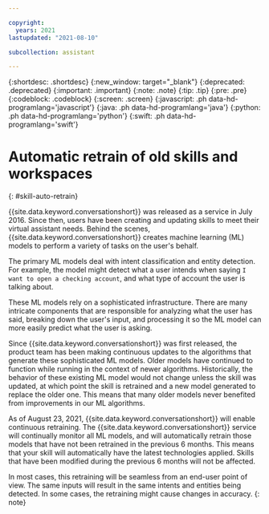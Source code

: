 ```yaml
---

copyright:
  years: 2021
lastupdated: "2021-08-10"

subcollection: assistant

---
```


{:shortdesc: .shortdesc}
{:new_window: target="_blank"}
{:deprecated: .deprecated}
{:important: .important}
{:note: .note}
{:tip: .tip}
{:pre: .pre}
{:codeblock: .codeblock}
{:screen: .screen}
{:javascript: .ph data-hd-programlang='javascript'}
{:java: .ph data-hd-programlang='java'}
{:python: .ph data-hd-programlang='python'}
{:swift: .ph data-hd-programlang='swift'}

# Automatic retrain of old skills and workspaces
{: #skill-auto-retrain}

{{site.data.keyword.conversationshort}} was released as a service in July 2016. Since then, users have been creating and updating skills to meet their virtual assistant needs. Behind the scenes, {{site.data.keyword.conversationshort}} creates machine learning (ML) models to perform a variety of tasks on the user's behalf. 

The primary ML models deal with intent classification and entity detection. For example, the model might detect what a user intends when saying `I want to open a checking account`, and what type of account the user is talking about.

These ML models rely on a sophisticated infrastructure. There are many intricate components that are responsible for analyzing what the user has said, breaking down the user's input, and processing it so the ML model can more easily predict what the user is asking.

Since {{site.data.keyword.conversationshort}} was first released, the product team has been making continuous updates to the algorithms that generate these sophisticated ML models. Older models have continued to function while running in the context of newer algorithms. Historically, the behavior of these existing ML model would not change unless the skill was updated, at which point the skill is retrained and a new model generated to replace the older one. This means that many older models never benefited from improvements in our ML algorithms.

As of August 23, 2021, {{site.data.keyword.conversationshort}} will enable continuous retraining. The {{site.data.keyword.conversationshort}} service will continually monitor all ML models, and will automatically retrain those models that have not been retrained in the previous 6 months. This means that your skill will automatically have the latest technologies applied. Skills that have been modified during the previous 6 months will not be affected.

In most cases, this retraining will be seamless from an end-user point of view. The same inputs will result in the same intents and entities being detected. In some cases, the retraining might cause changes in accuracy.
{: note}